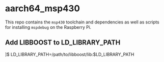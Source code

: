 # aarch64_msp430

This repo contains the `msp430` toolchain and dependencies as well as scripts for installing `mspdebug` on the Raspberry Pi.

## Add LIBBOOST to LD_LIBRARY_PATH

]$ LD_LIBRARY_PATH=/path/to/libboost/lib:$LD_LIBRARY_PATH

## 
